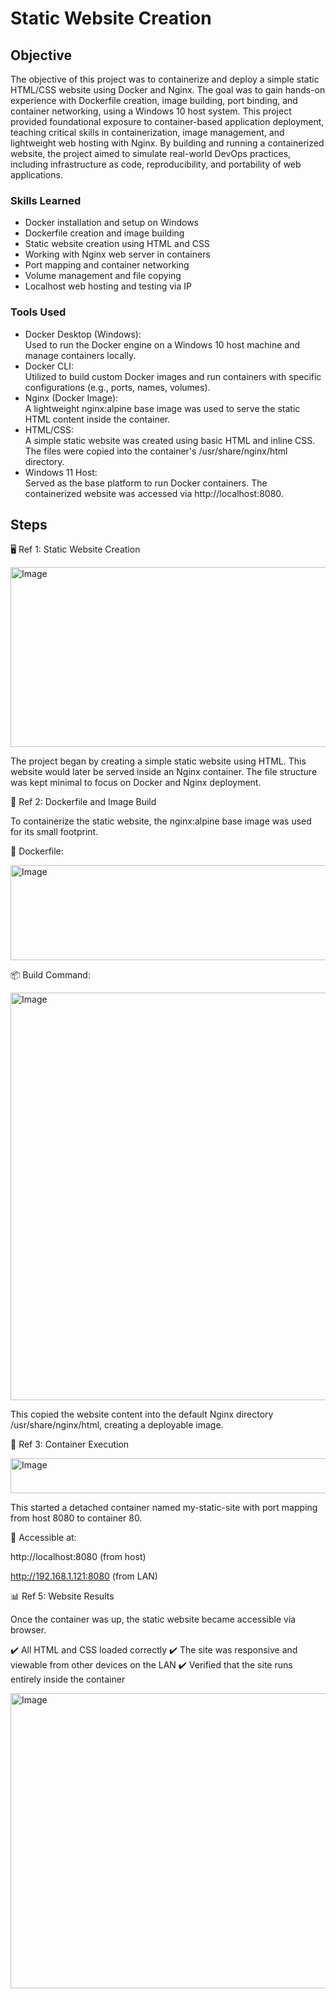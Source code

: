# Static Website Creation


## Objective

The objective of this project was to containerize and deploy a simple static HTML/CSS website using Docker and Nginx. The goal was to gain hands-on experience with Dockerfile creation, image building, port binding, and container networking, using a Windows 10 host system. This project provided foundational exposure to container-based application deployment, teaching critical skills in containerization, image management, and lightweight web hosting with Nginx.
By building and running a containerized website, the project aimed to simulate real-world DevOps practices, including infrastructure as code, reproducibility, and portability of web applications.

### Skills Learned

- Docker installation and setup on Windows
- Dockerfile creation and image building
- Static website creation using HTML and CSS
- Working with Nginx web server in containers
- Port mapping and container networking
- Volume management and file copying
- Localhost web hosting and testing via IP

### Tools Used

- Docker Desktop (Windows): <br>
Used to run the Docker engine on a Windows 10 host machine and manage containers locally.
- Docker CLI: <br>
Utilized to build custom Docker images and run containers with specific configurations (e.g., ports, names, volumes).
- Nginx (Docker Image): <br>
A lightweight nginx:alpine base image was used to serve the static HTML content inside the container.
- HTML/CSS: <br>
A simple static website was created using basic HTML and inline CSS. The files were copied into the container's /usr/share/nginx/html directory.
- Windows 11 Host: <br>
Served as the base platform to run Docker containers. The containerized website was accessed via http://localhost:8080.

## Steps

🖥️ Ref 1: Static Website Creation

<img width="748" height="288" alt="Image" src="https://github.com/user-attachments/assets/3b5650ab-3d97-49f4-a2bb-f0f5a27b67a5" />

The project began by creating a simple static website using HTML. This website would later be served inside an Nginx container. The file structure was kept minimal to focus on Docker and Nginx deployment.

🔐 Ref 2: Dockerfile and Image Build

To containerize the static website, the nginx:alpine base image was used for its small footprint.

📄 Dockerfile:

<img width="575" height="152" alt="Image" src="https://github.com/user-attachments/assets/174d018b-1260-435c-8899-a76fc50ce704" />

📦 Build Command:

<img width="1117" height="652" alt="Image" src="https://github.com/user-attachments/assets/aed15cbc-7739-41b1-b5ce-48a624457c4c" />

This copied the website content into the default Nginx directory /usr/share/nginx/html, creating a deployable image.

🚀 Ref 3: Container Execution

<img width="1830" height="56" alt="Image" src="https://github.com/user-attachments/assets/805585ea-3221-44a4-8f99-44d1a519a3c4" />

This started a detached container named my-static-site with port mapping from host 8080 to container 80.

📍 Accessible at:

  http://localhost:8080 (from host)

  http://192.168.1.121:8080 (from LAN)
  
📊 Ref 5: Website Results

Once the container was up, the static website became accessible via browser.

✔️ All HTML and CSS loaded correctly
✔️ The site was responsive and viewable from other devices on the LAN
✔️ Verified that the site runs entirely inside the container

<img width="1917" height="472" alt="Image" src="https://github.com/user-attachments/assets/d3be5255-3553-45a0-9912-f09a51ff9435" />
